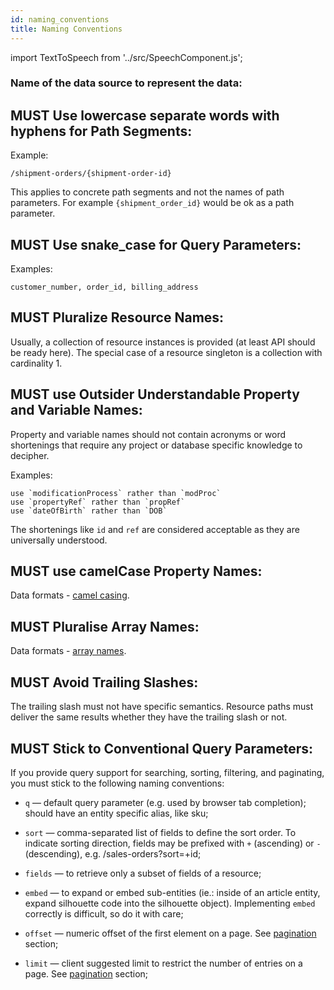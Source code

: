 ```yaml
---
id: naming_conventions
title: Naming Conventions
---
```


import TextToSpeech from '../src/SpeechComponent.js';

<TextToSpeech>

### Name of the data source to represent the data:

## MUST Use lowercase separate words with hyphens for Path Segments:

Example:

``` http
/shipment-orders/{shipment-order-id}
```

This applies to concrete path segments and not the names of path parameters. For example `{shipment_order_id}` would be ok as a path parameter.
## MUST Use snake_case for Query Parameters:

Examples:

    customer_number, order_id, billing_address
## MUST Pluralize Resource Names:

Usually, a collection of resource instances is provided (at least API should be ready here). The special case of a resource singleton is a collection with cardinality 1.

## MUST use Outsider Understandable Property and Variable Names:

Property and variable names should not contain acronyms or word shortenings that require any project or database specific knowledge to decipher. 

Examples:

    use `modificationProcess` rather than `modProc`
    use `propertyRef` rather than `propRef`
    use `dateOfBirth` rather than `DOB`

The shortenings like `id` and `ref` are considered acceptable as they are universally understood.
## MUST use camelCase Property Names:

Data formats - [camel casing](data-formats.md#must-use-camelcase-property-names-a-za-z0-9).
## MUST Pluralise Array Names:

Data formats - [array names](data-formats.md#must-pluralise-array-names).
## MUST Avoid Trailing Slashes:

The trailing slash must not have specific semantics. Resource paths must deliver the same results whether they have the trailing slash or not.
## MUST Stick to Conventional Query Parameters:

If you provide query support for searching, sorting, filtering, and paginating, you must stick to the following naming conventions:

  - `q` — default query parameter (e.g. used by browser tab completion); should have an entity specific alias, like sku;

  - `sort` — comma-separated list of fields to define the sort order. To indicate sorting direction, fields may be prefixed with `+` (ascending) or `-` (descending), e.g. /sales-orders?sort=+id;

  - `fields` — to retrieve only a subset of fields of a resource;

  - `embed` — to expand or embed sub-entities (ie.: inside of an article entity, expand silhouette code into the silhouette object). Implementing `embed` correctly is difficult, so do it with care;

  - `offset` — numeric offset of the first element on a page. See [pagination](pagination.md) section;

  - `limit` — client suggested limit to restrict the number of entries on a page. See [pagination](pagination.md) section;

</TextToSpeech>